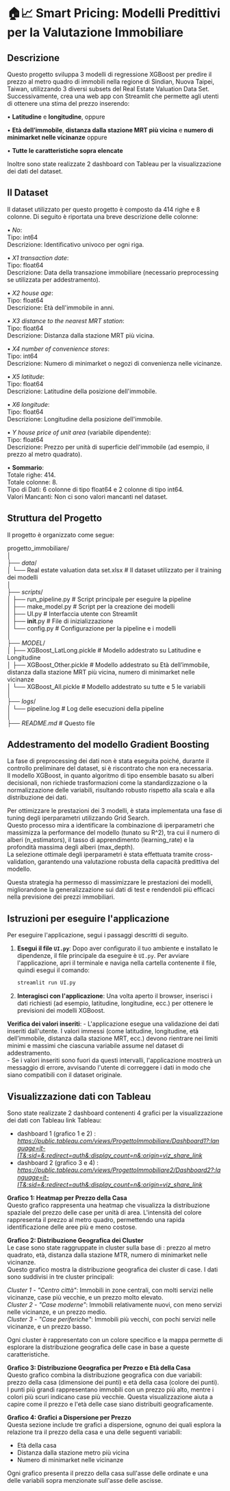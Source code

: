 # 🏠📈 Smart Pricing: Modelli Predittivi per la Valutazione Immobiliare

## Descrizione
Questo progetto sviluppa 3 modelli di regressione XGBoost per predire il prezzo al metro quadro di immobili nella regione di Sindian, Nuova Taipei, Taiwan, utilizzando 3 diversi subsets del Real Estate Valuation Data Set.  
Successivamente, crea una web app con Streamlit che permette agli utenti di ottenere una stima del prezzo inserendo:

• __Latitudine__ e __longitudine__, oppure

• __Età dell’immobile__, __distanza dalla stazione MRT più vicina__ e __numero di minimarket nelle vicinanze__ oppure

• __Tutte le caratteristiche sopra elencate__

Inoltre sono state realizzate 2 dashboard con Tableau per la visualizzazione dei dati del dataset.

## Il Dataset
Il dataset utilizzato per questo progetto è composto da 414 righe e 8 colonne. Di seguito è riportata una breve descrizione delle colonne:

• *No*:  
    Tipo: int64  
    Descrizione: Identificativo univoco per ogni riga.  

• *X1 transaction date*:  
    Tipo: float64  
    Descrizione: Data della transazione immobiliare (necessario preprocessing se utilizzata per addestramento).
  
• *X2 house age*:  
    Tipo: float64  
    Descrizione: Età dell'immobile in anni.  

• *X3 distance to the nearest MRT station*:  
    Tipo: float64  
    Descrizione: Distanza dalla stazione MRT più vicina.  

• *X4 number of convenience stores*:  
    Tipo: int64  
    Descrizione: Numero di minimarket o negozi di convenienza nelle vicinanze.  

• *X5 latitude*:  
    Tipo: float64  
    Descrizione: Latitudine della posizione dell'immobile.  

• *X6 longitude*:  
    Tipo: float64  
    Descrizione: Longitudine della posizione dell'immobile.  
  
• *Y house price of unit area* (variabile dipendente):  
    Tipo: float64  
    Descrizione: Prezzo per unità di superficie dell'immobile (ad esempio, il prezzo al metro quadrato).  
  
•  **Sommario**:  
Totale righe: 414.  
Totale colonne: 8.  
Tipo di Dati: 6 colonne di tipo float64 e 2 colonne di tipo int64.  
Valori Mancanti: Non ci sono valori mancanti nel dataset.  

## Struttura del Progetto
Il progetto è organizzato come segue:

progetto_immobiliare/  
│  
├── *data*/  
│   └── Real estate valuation data set.xlsx  # Il dataset utilizzato per il training dei modelli    
│  
├── *scripts*/  
│   ├── run_pipeline.py  # Script principale per eseguire la pipeline  
│   ├── make_model.py  # Script per la creazione dei modelli  
│   ├── UI.py  # Interfaccia utente con Streamlit  
│   ├── __init__.py  # File di inizializzazione  
│   └── config.py  # Configurazione per la pipeline e i modelli  
│  
├── *MODEL*/    
│       ├── XGBoost_LatLong.pickle # Modello addestrato su Latitudine e Longitudine  
│       ├── XGBoost_Other.pickle # Modello addestrato su Età dell’immobile, distanza dalla stazione MRT più vicina, numero di minimarket nelle vicinanze     
│       └── XGBoost_All.pickle # Modello addestrato su tutte e 5 le variabili    
│      
├── *logs*/    
│   └── pipeline.log  # Log delle esecuzioni della pipeline      
│      
├── *README.md*  # Questo file  




## Addestramento del modello Gradient Boosting
La fase di preprocessing dei dati non è stata eseguita poiché, durante il controllo preliminare del dataset, si è riscontrato che non era necessaria.   
Il modello XGBoost, in quanto algoritmo di tipo ensemble basato su alberi decisionali, non richiede trasformazioni come la standardizzazione o la normalizzazione delle variabili, risultando robusto rispetto alla scala e alla distribuzione dei dati.  

Per ottimizzare le prestazioni dei 3 modelli, è stata implementata una fase di tuning degli iperparametri utilizzando Grid Search.   
Questo processo mira a identificare la combinazione di iperparametri che massimizza la performance del modello (tunato su R^2), tra cui il numero di alberi (n_estimators), il tasso di apprendimento (learning_rate) e la profondità massima degli alberi (max_depth).  
La selezione ottimale degli iperparametri è stata effettuata tramite cross-validation, garantendo una valutazione robusta della capacità predittiva del modello.  

Questa strategia ha permesso di massimizzare le prestazioni dei modelli, migliorandone la generalizzazione sui dati di test e rendendoli più efficaci nella previsione dei prezzi immobiliari.  
  

## Istruzioni per eseguire l'applicazione
Per eseguire l'applicazione, segui i passaggi descritti di seguito.

1. **Esegui il file `UI.py`**:
    Dopo aver configurato il tuo ambiente e installato le dipendenze, il file principale da eseguire è `UI.py`. Per avviare l'applicazione, apri il terminale e naviga nella cartella contenente il file, quindi esegui il comando:

    ```bash
    streamlit run UI.py
    ```

2. **Interagisci con l'applicazione**:
    Una volta aperto il browser, inserisci i dati richiesti (ad esempio, latitudine, longitudine, ecc.) per ottenere le previsioni dei modelli XGBoost.  

 **Verifica dei valori inseriti**:
    - L'applicazione esegue una validazione dei dati inseriti dall'utente.   I valori immessi (come latitudine, longitudine, età dell’immobile, distanza dalla stazione MRT, ecc.) devono rientrare nei limiti minimi e massimi che ciascuna variabile assume nel dataset di addestramento.  
    - Se i valori inseriti sono fuori da questi intervalli, l'applicazione mostrerà un messaggio di errore, avvisando l'utente di correggere i dati in modo che siano compatibili con il dataset originale.

  
## Visualizzazione dati con Tableau
Sono state realizzate 2 dashboard contenenti 4 grafici per la visualizzazione dei dati con Tableau
link Tableau:    
- dashboard 1 (grafico 1 e 2) : *https://public.tableau.com/views/ProgettoImmobiliare/Dashboard1?:language=it-IT&:sid=&:redirect=auth&:display_count=n&:origin=viz_share_link*       
- dashboard 2 (grafico 3 e 4) : *https://public.tableau.com/views/ProgettoImmobiliare2/Dashboard2?:language=it-IT&:sid=&:redirect=auth&:display_count=n&:origin=viz_share_link*        


**Grafico 1: Heatmap per Prezzo della Casa**  
Questo grafico rappresenta una heatmap che visualizza la distribuzione spaziale del prezzo delle case per unità di area. 
L'intensità del colore rappresenta il prezzo al metro quadro, permettendo una rapida identificazione delle aree più e meno costose.  

**Grafico 2: Distribuzione Geografica dei Cluster**  
Le case sono state raggruppate in cluster sulla base di : prezzo al metro quadrato, età, distanza dalla stazione MTR, numero di minimarket nelle vicinanze.  
Questo grafico mostra la distribuzione geografica dei cluster di case. I dati sono suddivisi in tre cluster principali:  

*Cluster 1 - "Centro città"*: Immobili in zone centrali, con molti servizi nelle vicinanze, case più vecchie, e un prezzo molto elevato.  
*Cluster 2 - "Case moderne"*: Immobili relativamente nuovi, con meno servizi nelle vicinanze, e un prezzo medio.  
*Cluster 3 - "Case periferiche"*: Immobili più vecchi, con pochi servizi nelle vicinanze, e un prezzo basso.  

Ogni cluster è rappresentato con un colore specifico e la mappa permette di esplorare la distribuzione geografica delle case in base a queste caratteristiche.

**Grafico 3: Distribuzione Geografica per Prezzo e Età della Casa**  
Questo grafico combina la distribuzione geografica con due variabili: prezzo della casa (dimensione dei punti) e età della casa (colore dei punti).   
I punti più grandi rappresentano immobili con un prezzo più alto, mentre i colori più scuri indicano case più vecchie. Questa visualizzazione aiuta a capire come il prezzo e l'età delle case siano distribuiti geograficamente.


**Grafico 4: Grafici a Dispersione per Prezzo**  
Questa sezione include tre grafici a dispersione, ognuno dei quali esplora la relazione tra il prezzo della casa e una delle seguenti variabili:
- Età della casa   
- Distanza dalla stazione metro più vicina  
- Numero di minimarket nelle vicinanze  
  
Ogni grafico presenta il prezzo della casa sull'asse delle ordinate e una delle variabili sopra menzionate sull'asse delle ascisse.




